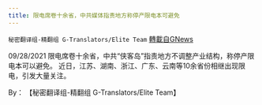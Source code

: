 ```yaml
---
title: 限电席卷十余省，中共媒体指责地方称停产限电本可避免
---
```

`秘密翻译组-精翻组 G-Translators/Elite Team` [轉載自GNews](https://gnews.org/zh-hans/1562878/)

09/28/2021 限电席卷十余省，中共“侠客岛”指责地方不调整产业结构，称停产限电本可以避免。 近日，江苏、湖南、浙江、广东、云南等10余省份相继出现限电，引发大量关注。

By： 【秘密翻译组-精翻组 G-Translators/Elite Team】
